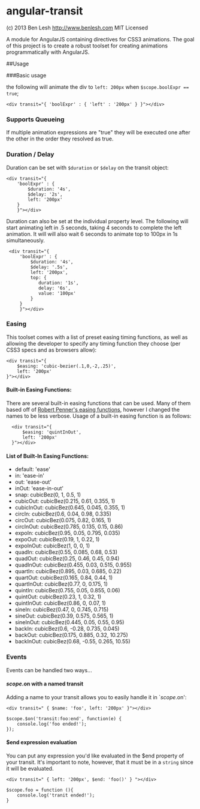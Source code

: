angular-transit
===============

(c) 2013 Ben Lesh
http://www.benlesh.com
MIT Licensed

A module for AngularJS containing directives for CSS3 animations. The goal of this project is to create a robust toolset
for creating animations programmatically with AngularJS.

##Usage

###Basic usage

the following will animate the div to `left: 200px` when `$scope.boolExpr == true`;

    <div transit="{ 'boolExpr' : { 'left' : '200px' } }"></div>

### Supports Queueing

If multiple animation expressions are "true" they will be executed one after the other in the order they resolved as true.

### Duration / Delay

Duration can be set with `$duration` or `$delay` on the transit object:

    <div transit="{
        'boolExpr' : {
            $duration: '4s',
            $delay: '2s',
            left: '200px'
        }
        }"></div>

Duration can also be set at the individual property level. The following will start animating left in .5 seconds, taking
4 seconds to complete the left animation. It will will also wait 6 seconds to animate top to 100px in 1s simultaneously.

     <div transit="{
         'boolExpr' : {
             $duration: '4s',
             $delay: '.5s',
             left: '200px',
             top: {
                duration: '1s',
                delay: '6s',
                value: '100px'
             }
         }
         }"></div>

### Easing

This toolset comes with a list of preset easing timing functions, as well as allowing the developer to specify any
timing function they choose (per CSS3 specs and as browsers allow):

    <div transit="{
        $easing: 'cubic-bezier(.1,0,-2,.25)',
        left: '200px'
    }"></div>

#### Built-in Easing Functions:

There are several built-in easing functions that can be used. Many of them based off of
[Robert Penner's easing functions](http://easings.net/), however I changed the names to be less verbose.
Usage of a built-in easing function is as follows:

      <div transit="{
          $easing: 'quintInOut',
          left: '200px'
      }"></div>

#### List of Built-In Easing Functions:

- default: 'ease'
- in: 'ease-in'
- out: 'ease-out'
- inOut: 'ease-in-out'
- snap: cubicBez(0, 1, 0.5, 1)
- cubicOut: cubicBez(0.215, 0.61, 0.355, 1)
- cubicInOut: cubicBez(0.645, 0.045, 0.355, 1)
- circIn: cubicBez(0.6, 0.04, 0.98, 0.335)
- circOut: cubicBez(0.075, 0.82, 0.165, 1)
- circInOut: cubicBez(0.785, 0.135, 0.15, 0.86)
- expoIn: cubicBez(0.95, 0.05, 0.795, 0.035)
- expoOut: cubicBez(0.19, 1, 0.22, 1)
- expoInOut: cubicBez(1, 0, 0, 1)
- quadIn: cubicBez(0.55, 0.085, 0.68, 0.53)
- quadOut: cubicBez(0.25, 0.46, 0.45, 0.94)
- quadInOut: cubicBez(0.455, 0.03, 0.515, 0.955)
- quartIn: cubicBez(0.895, 0.03, 0.685, 0.22)
- quartOut: cubicBez(0.165, 0.84, 0.44, 1)
- quartInOut: cubicBez(0.77, 0, 0.175, 1)
- quintIn: cubicBez(0.755, 0.05, 0.855, 0.06)
- quintOut: cubicBez(0.23, 1, 0.32, 1)
- quintInOut: cubicBez(0.86, 0, 0.07, 1)
- sineIn: cubicBez(0.47, 0, 0.745, 0.715)
- sineOut: cubicBez(0.39, 0.575, 0.565, 1)
- sineInOut: cubicBez(0.445, 0.05, 0.55, 0.95)
- backIn: cubicBez(0.6, -0.28, 0.735, 0.045)
- backOut: cubicBez(0.175, 0.885, 0.32, 10.275)
- backInOut: cubicBez(0.68, -0.55, 0.265, 10.55)

### Events

Events can be handled two ways...

#### $scope.$on with a named transit

Adding a name to your transit allows you to easily handle it in `$scope.$on':

    <div transit=" { $name: 'foo', left: '200px' }"></div>

    $scope.$on('transit:foo:end', function(e) {
        console.log('foo ended!');
    });

#### $end expression evaluation

You can put any expression you'd like evaluated in the $end property of your transit. It's important to note, however,
that it must be in a `string` since it will be evaluated.

    <div transit=" { left: '200px', $end: 'foo()' } "></div>

    $scope.foo = function (){
        console.log('tranit ended!');
    }